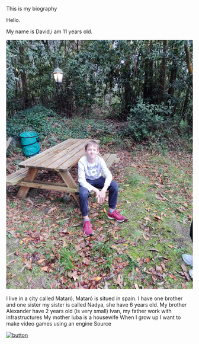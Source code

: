  This is my biography

  Hello.

  My name is David,i am 11 years old.
 
 ![My foto](my_foto.jpeg)
  
  I live in a city called Mataró, Mataró is situed in spain.
  I have one brother and one sister my sister is called Nadya, she have 6 years old.
  My brother Alexander have 2 years old (is very small)
  Ivan, my father work with infrastructures 
  My mother luba is a housewife 
  When I grow up I want to make video games using an engine Source 















  [![button](http://www.presentationpro.com/images/product/medium/slide/PPP_CGENE_LT3_Presentation-PowerPoint-Slide-Graphic_Push_Button_Up.jpg)](https://media.tenor.com/yheo1GGu3FwAAAAC/rick-roll-rick-ashley.gif)
  
  


